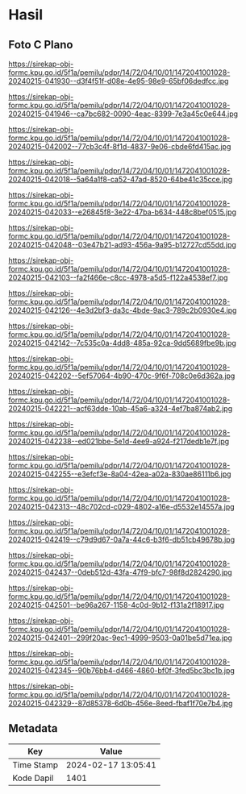 # Hasil

## Foto C Plano

https://sirekap-obj-formc.kpu.go.id/5f1a/pemilu/pdpr/14/72/04/10/01/1472041001028-20240215-041930--d3f4f51f-d08e-4e95-98e9-65bf06dedfcc.jpg

https://sirekap-obj-formc.kpu.go.id/5f1a/pemilu/pdpr/14/72/04/10/01/1472041001028-20240215-041946--ca7bc682-0090-4eac-8399-7e3a45c0e644.jpg

https://sirekap-obj-formc.kpu.go.id/5f1a/pemilu/pdpr/14/72/04/10/01/1472041001028-20240215-042002--77cb3c4f-8f1d-4837-9e06-cbde6fd415ac.jpg

https://sirekap-obj-formc.kpu.go.id/5f1a/pemilu/pdpr/14/72/04/10/01/1472041001028-20240215-042018--5a64a1f8-ca52-47ad-8520-64be41c35cce.jpg

https://sirekap-obj-formc.kpu.go.id/5f1a/pemilu/pdpr/14/72/04/10/01/1472041001028-20240215-042033--e26845f8-3e22-47ba-b634-448c8bef0515.jpg

https://sirekap-obj-formc.kpu.go.id/5f1a/pemilu/pdpr/14/72/04/10/01/1472041001028-20240215-042048--03e47b21-ad93-456a-9a95-b12727cd55dd.jpg

https://sirekap-obj-formc.kpu.go.id/5f1a/pemilu/pdpr/14/72/04/10/01/1472041001028-20240215-042103--fa2f466e-c8cc-4978-a5d5-f122a4538ef7.jpg

https://sirekap-obj-formc.kpu.go.id/5f1a/pemilu/pdpr/14/72/04/10/01/1472041001028-20240215-042126--4e3d2bf3-da3c-4bde-9ac3-789c2b0930e4.jpg

https://sirekap-obj-formc.kpu.go.id/5f1a/pemilu/pdpr/14/72/04/10/01/1472041001028-20240215-042142--7c535c0a-4dd8-485a-92ca-9dd5689fbe9b.jpg

https://sirekap-obj-formc.kpu.go.id/5f1a/pemilu/pdpr/14/72/04/10/01/1472041001028-20240215-042202--5ef57064-4b90-470c-9f6f-708c0e6d362a.jpg

https://sirekap-obj-formc.kpu.go.id/5f1a/pemilu/pdpr/14/72/04/10/01/1472041001028-20240215-042221--acf63dde-10ab-45a6-a324-4ef7ba874ab2.jpg

https://sirekap-obj-formc.kpu.go.id/5f1a/pemilu/pdpr/14/72/04/10/01/1472041001028-20240215-042238--ed021bbe-5e1d-4ee9-a924-f217dedb1e7f.jpg

https://sirekap-obj-formc.kpu.go.id/5f1a/pemilu/pdpr/14/72/04/10/01/1472041001028-20240215-042255--e3efcf3e-8a04-42ea-a02a-830ae86111b6.jpg

https://sirekap-obj-formc.kpu.go.id/5f1a/pemilu/pdpr/14/72/04/10/01/1472041001028-20240215-042313--48c702cd-c029-4802-a16e-d5532e14557a.jpg

https://sirekap-obj-formc.kpu.go.id/5f1a/pemilu/pdpr/14/72/04/10/01/1472041001028-20240215-042419--c79d9d67-0a7a-44c6-b3f6-db51cb49678b.jpg

https://sirekap-obj-formc.kpu.go.id/5f1a/pemilu/pdpr/14/72/04/10/01/1472041001028-20240215-042437--0deb512d-43fa-47f9-bfc7-98f8d2824290.jpg

https://sirekap-obj-formc.kpu.go.id/5f1a/pemilu/pdpr/14/72/04/10/01/1472041001028-20240215-042501--be96a267-1158-4c0d-9b12-f131a2f18917.jpg

https://sirekap-obj-formc.kpu.go.id/5f1a/pemilu/pdpr/14/72/04/10/01/1472041001028-20240215-042401--299f20ac-9ec1-4999-9503-0a01be5d71ea.jpg

https://sirekap-obj-formc.kpu.go.id/5f1a/pemilu/pdpr/14/72/04/10/01/1472041001028-20240215-042345--90b76bb4-d466-4860-bf0f-3fed5bc3bc1b.jpg

https://sirekap-obj-formc.kpu.go.id/5f1a/pemilu/pdpr/14/72/04/10/01/1472041001028-20240215-042329--87d85378-6d0b-456e-8eed-fbaf1f70e7b4.jpg


## Metadata

| Key        | Value               |
| ---------- | ------------------- |
| Time Stamp | 2024-02-17 13:05:41 |
| Kode Dapil | 1401                |



